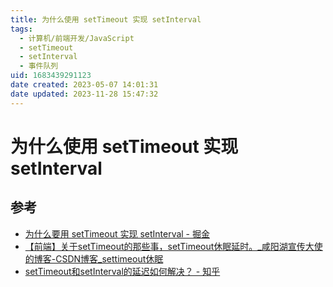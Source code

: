 ```yaml
---
title: 为什么使用 setTimeout 实现 setInterval
tags:
  - 计算机/前端开发/JavaScript
  - setTimeout
  - setInterval
  - 事件队列
uid: 1683439291123
date created: 2023-05-07 14:01:31
date updated: 2023-11-28 15:47:32
---
```


# 为什么使用 setTimeout 实现 setInterval

## 参考

- [为什么要用 setTimeout 实现 setInterval - 掘金](https://juejin.cn/post/6994969893141479454)
- [【前端】关于setTimeout的那些事，setTimeout休眠延时。_咸阳湖宣传大使的博客-CSDN博客_settimeout休眠](https://blog.csdn.net/weixin_44201257/article/details/123196921)
- [setTimeout和setInterval的延迟如何解决？ - 知乎](https://www.zhihu.com/question/29648365/answer/1194944860)



